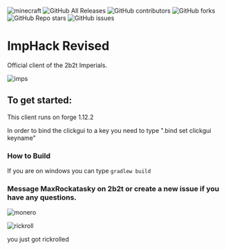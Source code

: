 ![minecraft](https://img.shields.io/badge/Minecraft-1.12.2-blue.svg)
![GitHub All Releases](https://img.shields.io/github/downloads/Supergamer5465/ImpHack-Revised/total?color=purple)
![GitHub contributors](https://img.shields.io/github/contributors/Supergamer5465/ImpHack-Revised?logo=github)
![GitHub forks](https://img.shields.io/github/forks/Supergamer5465/ImpHack-Revised?logo=github)
![GitHub Repo stars](https://img.shields.io/github/stars/Supergamer5465/ImpHack-Revised?logo=github)
![GitHub issues](https://img.shields.io/github/issues/Supergamer5465/ImpHack-Revised?logo=Github)

# ImpHack Revised
Official client of the 2b2t Imperials.

![imps](https://user-images.githubusercontent.com/64598162/137604406-ef3e8459-b1c6-4094-9354-d3e8c9853c39.png)

## To get started:
This client runs on forge 1.12.2

In order to bind the clickgui to a key you need to type ".bind set clickgui keyname"

### How to Build 
If you are on windows you can type 
`gradlew build`

### Message MaxRockatasky on 2b2t or create a new issue if you have any questions.

![monero](https://cdn.discordapp.com/attachments/840168131652747266/899713998864388136/sigma.png)

![rickroll](https://c.tenor.com/o656qFKDzeUAAAAC/rick-astley-never-gonna-give-you-up.gif)

you just got rickrolled
